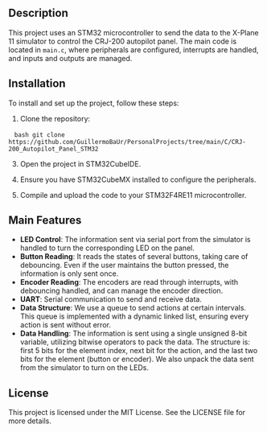 ## Description

This project uses an STM32 microcontroller to send the data to the X-Plane 11 simulator to control the CRJ-200 autopilot panel. The main code is located in `main.c`, where peripherals are configured, interrupts are handled, and inputs and outputs are managed.


## Installation

To install and set up the project, follow these steps:

1. Clone the repository:
   
   ```
   bash git clone https://github.com/GuillermoBaUr/PersonalProjects/tree/main/C/CRJ-200_Autopilot_Panel_STM32
   ```
   
3. Open the project in STM32CubeIDE.

4. Ensure you have STM32CubeMX installed to configure the peripherals.

5. Compile and upload the code to your STM32F4RE11 microcontroller.

## Main Features

- **LED Control**: The information sent via serial port from the simulator is handled to turn the corresponding LED on the panel.
- **Button Reading**: It reads the states of several buttons, taking care of debouncing. Even if the user maintains the button pressed, the information is only sent once.
- **Encoder Reading**: The encoders are read through interrupts, with debouncing handled, and can manage the encoder direction.
- **UART**: Serial communication to send and receive data.
- **Data Structure**: We use a queue to send actions at certain intervals. This queue is implemented with a dynamic linked list, ensuring every action is sent without error.
- **Data Handling**: The information is sent using a single unsigned 8-bit variable, utilizing bitwise operators to pack the data. The structure is: first 5 bits for the element index, next bit for the action, and the last two bits for the element (button or encoder). We also unpack the data sent from the simulator to turn on the LEDs.


## License
This project is licensed under the MIT License. See the LICENSE file for more details.

